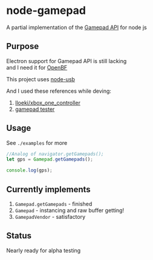 # node-gamepad
A partial implementation of the
[Gamepad API](https://developer.mozilla.org/en-US/docs/Web/API/Gamepad_API/Using_the_Gamepad_API) 
for node js

## Purpose
Electron support for Gamepad API is still lacking <br/>
and I need it for [OpenBF](https://github.com/node-openbf-project/node-openbf-client)

This project uses [node-usb](https://github.com/tessel/node-usb)

And I used these references while deving:<br/>
1. [lloeki/xbox_one_controller](https://github.com/lloeki/xbox_one_controller/blob/master/xbox_one_controller/xbox_one_controller_packet.h)
2. [gamepad tester](https://html5gamepad.com/)

## Usage
See `./examples` for more

```javascript
//Analog of navigator.getGamepads();
let gps = Gamepad.getGamepads();

console.log(gps);
```

## Currently implements
1. `Gamepad.getGamepads` - finished
2. `Gamepad` - instancing and raw buffer getting!
3. `GamepadVendor` - satisfactory

## Status
Nearly ready for alpha testing